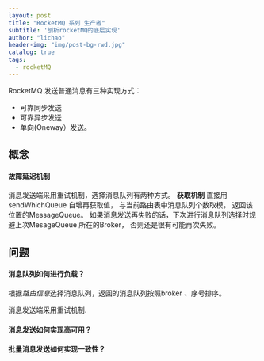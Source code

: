 ```yaml
---
layout: post
title: "RocketMQ 系列 生产者"
subtitle: '刨析rocketMQ的底层实现'
author: "lichao"
header-img: "img/post-bg-rwd.jpg"
catalog: true
tags:
  - rocketMQ
---
```


RocketMQ 发送普通消息有三种实现方式：
* 可靠同步发送
* 可靠异步发送
* 单向(Oneway）发送。

## 概念
#### 故障延迟机制
消息发送端采用重试机制，选择消息队列有两种方式。
**获取机制**
直接用sendWhichQueue 自增再获取值， 与当前路由表中消息队列个数取模， 返回该位置的MessageQueue。
如果消息发送再失败的话，下次进行消息队列选择时规避上次MesageQueue 所在的Broker， 否则还是很有可能再次失败。

## 问题
#### 消息队列如何进行负载？
根据*路由信息*选择消息队列，返回的消息队列按照broker 、序号排序。

消息发送端采用重试机制.
#### 消息发送如何实现高可用？
#### 批量消息发送如何实现一致性？
